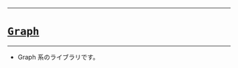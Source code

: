 _____

# [`Graph`](https://github.com/titan-23/Library_py/tree/main/Graph)

_____

- Graph 系のライブラリです。
